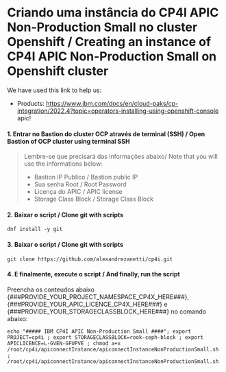 # Criando uma instância do CP4I APIC Non-Production Small no cluster Openshift / Creating an instance of CP4I APIC Non-Production Small  on Openshift cluster

We have used this link to help us: 
- Products: https://www.ibm.com/docs/en/cloud-paks/cp-integration/2022.4?topic=operators-installing-using-openshift-console<br>
            apic!
 
#### 1. Entrar no Bastion do cluster OCP através de terminal (SSH) / Open Bastion of OCP cluster using terminal SSH
> Lembre-se que precisará das informações abaixo/ Note that you will use the informations below:<br>
> - Bastion IP Publico / Bastion public IP<br>
> - Sua senha Root / Root Password<br>
> - Licença do APIC / APIC  license
> - Storage Class Block / Storage Class Block


#### 2. Baixar o script / Clone git with scripts
```
dnf install -y git
```

#### 3. Baixar o script / Clone git with scripts
```
git clone https://github.com/alexandrezanetti/cp4i.git
```

#### 4. E finalmente, execute o script / And finally, run the script
Preencha os conteudos abaixo {###PROVIDE_YOUR_PROJECT_NAMESPACE_CP4X_HERE###}, {###PROVIDE_YOUR_APIC_LICENCE_CP4X_HERE###} e {###PROVIDE_YOUR_STORAGECLASSBLOCK_HERE###} no comando abaixo:
```
echo "##### IBM CP4I APIC Non-Production Small ####"; export PROJECT=cp4i ; export STORAGECLASSBLOCK=rook-ceph-block ; export APICLICENCE=L-GVEN-GFUPVE ; chmod a+x /root/cp4i/apiconnectInstance/apiconnectInstanceNonProductionSmall.sh ; /root/cp4i/apiconnectInstance/apiconnectInstanceNonProductionSmall.sh
```
 
